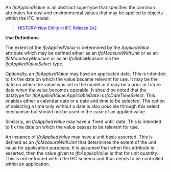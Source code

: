 ﻿An _IfcAppliedValue_ is an abstract supertype that specifies the common attributes for cost and environmental values that may be applied to objects within the IFC model.

> <font color="#0000FF" size="-1">HISTORY: New Entity in IFC
		Release 2x2</font>

**Use Definitions**

The extent of the _IfcAppliedValue_ is determined by the _AppliedValue_ attribute which may be defined either as an _IfcMeasureWithUnit_ or as an _IfcMonetaryMeasure_ or as an _IfcRatioMeasure_ via the _IfcAppliedValueSelect_ type.

Optionally, an _IfcAppliedValue_ may have an applicable date. This is intended to fix the date on which the value became relevant for use. It may be the date on which the value was set in the model or it may be a prior or future date when the value becomes operable. It should be noted that the datatype for _IfcAppliedValue.ApplicableDate_ is _IfcDateTimeSelect_. This enables either a calendar date or a date and time to be selected. The option of selecting a time only without a date is also possible through this select mechanism but should not be used in the case of an applied value.

Similarly, an _IfcAppliedValue_ may have a 'fixed until' date. This is intended to fix the date on which the value ceases to be relevant for use.

An instance of _IfcAppliedValue_ may have a unit basis asserted. This is defined as an _IfcMeasureWithUnit_ that determines the extent of the unit value for application purposes. It is assumed that when this attribute is asserted, then the value given to _IfcAppliedValue_ is that for unit quantity. This is not enforced within the IFC schema and thus needs to be controlled within an application.
